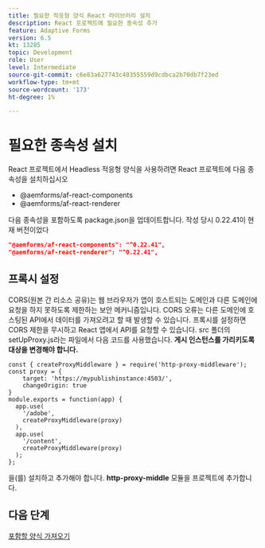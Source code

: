 ```yaml
---
title: 필요한 적응형 양식 React 라이브러리 설치
description: React 프로젝트에 필요한 종속성 추가
feature: Adaptive Forms
version: 6.5
kt: 13285
topic: Development
role: User
level: Intermediate
source-git-commit: c6e83a627743c40355559d9cdbca2b70db7f23ed
workflow-type: tm+mt
source-wordcount: '173'
ht-degree: 1%

---
```



# 필요한 종속성 설치

React 프로젝트에서 Headless 적응형 양식을 사용하려면 React 프로젝트에 다음 종속성을 설치하십시오

* @aemforms/af-react-components
* @aemforms/af-react-renderer

다음 종속성을 포함하도록 package.json을 업데이트합니다. 작성 당시 0.22.41이 현재 버전이었다

```json
"@aemforms/af-react-components": "^0.22.41",
"@aemforms/af-react-renderer": "^0.22.41",
```

## 프록시 설정

CORS(원본 간 리소스 공유)는 웹 브라우저가 앱이 호스트되는 도메인과 다른 도메인에 요청을 하지 못하도록 제한하는 보안 메커니즘입니다. CORS 오류는 다른 도메인에 호스팅된 API에서 데이터를 가져오려고 할 때 발생할 수 있습니다. 프록시를 설정하면 CORS 제한을 무시하고 React 앱에서 API를 요청할 수 있습니다. src 폴더의 setUpProxy.js라는 파일에서 다음 코드를 사용했습니다. **게시 인스턴스를 가리키도록 대상을 변경해야 합니다.**

```
const { createProxyMiddleware } = require('http-proxy-middleware');
const proxy = {
    target: 'https://mypublishinstance:4503/',
    changeOrigin: true
}
module.exports = function(app) {
  app.use(
    '/adobe',
    createProxyMiddleware(proxy)
  ),
  app.use(
    '/content',
    createProxyMiddleware(proxy)
  );
};
```

을(를) 설치하고 추가해야 합니다. **http-proxy-middle** 모듈을 프로젝트에 추가합니다.

## 다음 단계

[포함할 양식 가져오기](./fetch-the-form.md)